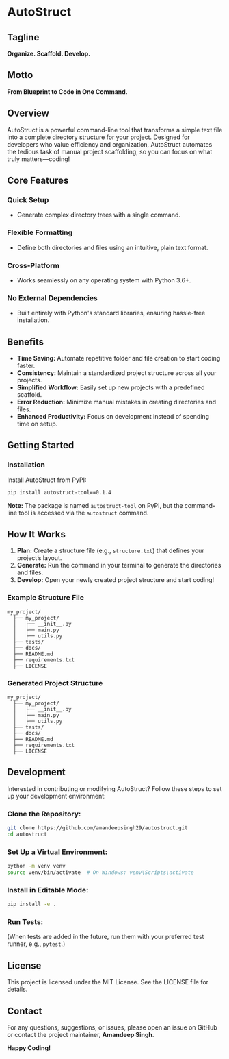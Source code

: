 # AutoStruct

## Tagline

**Organize. Scaffold. Develop.**

## Motto

**From Blueprint to Code in One Command.**

## Overview

AutoStruct is a powerful command-line tool that transforms a simple text file into a complete directory structure for your project. Designed for developers who value efficiency and organization, AutoStruct automates the tedious task of manual project scaffolding, so you can focus on what truly matters—coding!

## Core Features

### Quick Setup

- Generate complex directory trees with a single command.

### Flexible Formatting

- Define both directories and files using an intuitive, plain text format.

### Cross-Platform

- Works seamlessly on any operating system with Python 3.6+.

### No External Dependencies

- Built entirely with Python's standard libraries, ensuring hassle-free installation.

## Benefits

- **Time Saving:** Automate repetitive folder and file creation to start coding faster.
- **Consistency:** Maintain a standardized project structure across all your projects.
- **Simplified Workflow:** Easily set up new projects with a predefined scaffold.
- **Error Reduction:** Minimize manual mistakes in creating directories and files.
- **Enhanced Productivity:** Focus on development instead of spending time on setup.

## Getting Started

### Installation

Install AutoStruct from PyPI:

```bash
pip install autostruct-tool==0.1.4
```

**Note:** The package is named `autostruct-tool` on PyPI, but the command-line tool is accessed via the `autostruct` command.

## How It Works

1. **Plan:** Create a structure file (e.g., `structure.txt`) that defines your project’s layout.
2. **Generate:** Run the command in your terminal to generate the directories and files.
3. **Develop:** Open your newly created project structure and start coding!

### Example Structure File

```plaintext
my_project/
  ├── my_project/
  │   ├── __init__.py
  │   ├── main.py
  │   ├── utils.py
  ├── tests/
  ├── docs/
  ├── README.md
  ├── requirements.txt
  ├── LICENSE
```

### Generated Project Structure

```plaintext
my_project/
  ├── my_project/
  │   ├── __init__.py
  │   ├── main.py
  │   ├── utils.py
  ├── tests/
  ├── docs/
  ├── README.md
  ├── requirements.txt
  ├── LICENSE
```

## Development

Interested in contributing or modifying AutoStruct? Follow these steps to set up your development environment:

### Clone the Repository:

```bash
git clone https://github.com/amandeepsingh29/autostruct.git
cd autostruct
```

### Set Up a Virtual Environment:

```bash
python -m venv venv
source venv/bin/activate  # On Windows: venv\Scripts\activate
```

### Install in Editable Mode:

```bash
pip install -e .
```

### Run Tests:

(When tests are added in the future, run them with your preferred test runner, e.g., `pytest`.)

## License

This project is licensed under the MIT License. See the LICENSE file for details.

## Contact

For any questions, suggestions, or issues, please open an issue on GitHub or contact the project maintainer, **Amandeep Singh**.

**Happy Coding!**

